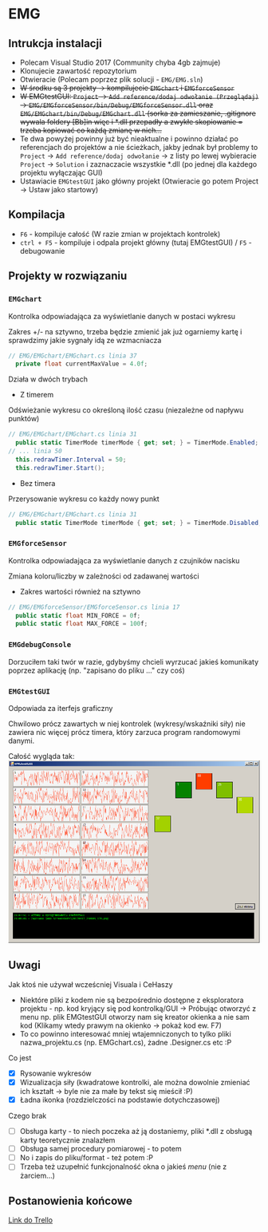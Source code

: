 # EMG

## Intrukcja instalacji
* Polecam Visual Studio 2017 (Community chyba 4gb zajmuje)
* Klonujecie zawartość repozytorium
* Otwieracie (Polecam poprzez plik solucji - `EMG/EMG.sln`)
* ~~W środku są 3 projekty -> kompilujecie `EMGchart` i `EMGforceSensor`~~
* ~~W EMGtestGUI: `Project` -> `Add reference/dodaj odwołanie (Przeglądaj)` -> `EMG/EMGforceSensor/bin/Debug/EMGforceSensor.dll` oraz `EMG/EMGchart/bin/Debug/EMGchart.dll` (sorka za zamieszanie, .gitignore wywala foldery [Bb]in więc i *.dll przepadły a zwykłe skopiowanie = trzeba kopiować co każdą zmianę w nich...~~
* Te dwa powyżej powinny już być nieaktualne i powinno działać po referencjach do projektów a nie ścieżkach, jakby jednak był problemy to `Project` -> `Add reference/dodaj odwołanie` -> z listy po lewej wybieracie `Project` -> `Solution` i zaznaczacie wszystkie *.dll (po jednej dla każdego projektu wyłączając GUI)
* Ustawiacie `EMGtestGUI` jako główny projekt (Otwieracie go potem Project -> Ustaw jako startowy)

## Kompilacja
* `F6` - kompiluje całość (W razie zmian w projektach kontrolek)
* `ctrl + F5` - kompiluje i odpala projekt główny (tutaj EMGtestGUI) / `F5` - debugowanie

## Projekty w rozwiązaniu
### `EMGchart`
Kontrolka odpowiadająca za wyświetlanie danych w postaci wykresu

Zakres +/- na sztywno, trzeba będzie zmienić jak już ogarniemy kartę i sprawdzimy jakie sygnały idą ze wzmacniacza
```c#
// EMG/EMGchart/EMGchart.cs linia 37
  private float currentMaxValue = 4.0f;
```

Działa w dwóch trybach
* Z timerem

Odświeżanie wykresu co określoną ilość czasu (niezależne od napływu punktów)
```c#
// EMG/EMGchart/EMGchart.cs linia 31
  public static TimerMode timerMode { get; set; } = TimerMode.Enabled;
// ... linia 50
  this.redrawTimer.Interval = 50;
  this.redrawTimer.Start();
```

* Bez timera

Przerysowanie wykresu co każdy nowy punkt
```c#
// EMG/EMGchart/EMGchart.cs linia 31
  public static TimerMode timerMode { get; set; } = TimerMode.Disabled;
```

### `EMGforceSensor` 
Kontrolka odpowiadająca za wyświetlanie danych z czujników nacisku

Zmiana koloru/liczby w zależności od zadawanej wartości
* Zakres wartości również na sztywno
```c#
// EMG/EMGforceSensor/EMGforceSensor.cs linia 17    
  public static float MIN_FORCE = 0f;
  public static float MAX_FORCE = 100f;
```

### `EMGdebugConsole`
Dorzuciłem taki twór w razie, gdybyśmy chcieli wyrzucać jakieś komunikaty poprzez aplikację (np. "zapisano do pliku ..." czy coś)

### `EMGtestGUI`
Odpowiada za iterfejs graficzny

Chwilowo prócz zawartych w niej kontrolek (wykresy/wskaźniki siły) nie zawiera nic więcej prócz timera, który zarzuca program randomowymi danymi.

Całość wygląda tak:
![GUI v1.0](/Images/ver1.png)

## Uwagi
Jak ktoś nie używał wcześcniej Visuala i CeHaszy
* Niektóre pliki z kodem nie są bezpośrednio dostępne z eksploratora projektu - np. kod kryjący się pod kontrolką/GUI -> Próbując otworzyć z menu np. plik EMGtestGUI otworzy nam się kreator okienka a nie sam kod (Klikamy wtedy prawym na okienko -> pokaż kod ew. F7)
* To co powinno interesować mniej wtajemniczonych to tylko pliki nazwa_projektu.cs (np. EMGchart.cs), żadne .Designer.cs etc :P

Co jest
* [x] Rysowanie wykresów
* [x] Wizualizacja siły (kwadratowe kontrolki, ale można dowolnie zmieniać ich kształt -> byle nie za małe by tekst się mieścił :P)
* [x] Ładna ikonka (rozdzielczości na podstawie dotychczasowej)

Czego brak
* [ ] Obsługa karty - to niech poczeka aż ją dostaniemy, pliki *.dll z obsługą karty teoretycznie znalazłem 
* [ ] Obsługa samej procedury pomiarowej - to potem
* [ ] No i zapis do pliku/format - też potem :P
* [ ] Trzeba też uzupełnić funkcjonalność okna o jakieś *menu* (nie z żarciem...)

## Postanowienia końcowe
[Link do Trello](https://trello.com/b/E8R5i1RF/rekawiczka)
